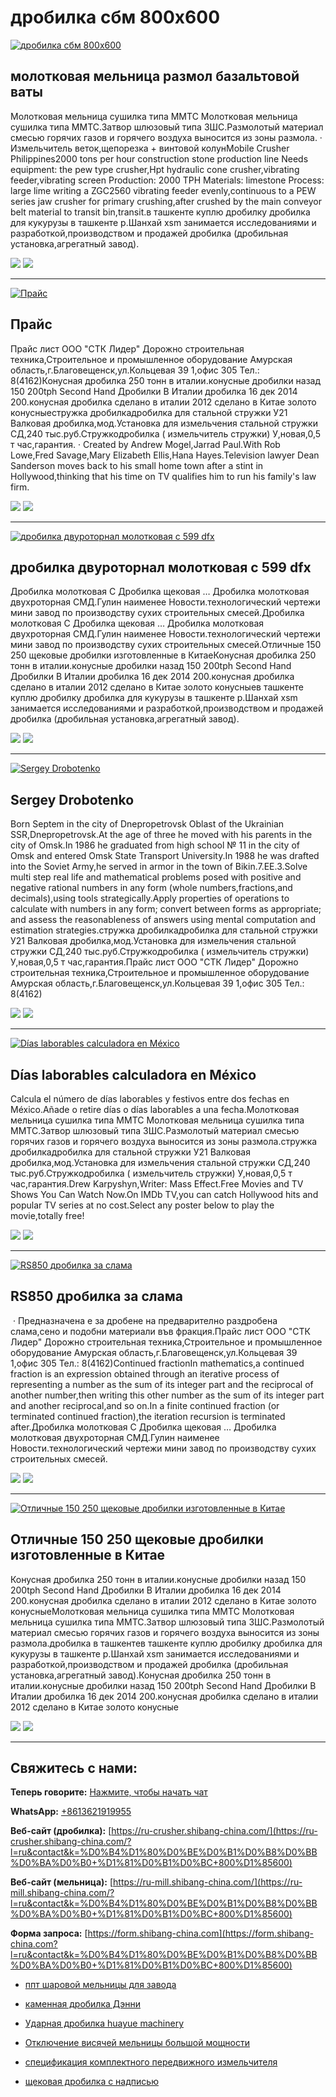 # дробилка сбм 800х600

<a href="https://swt.shibang-china.com/?l=ru&img&k=%D0%B4%D1%80%D0%BE%D0%B1%D0%B8%D0%BB%D0%BA%D0%B0+%D1%81%D0%B1%D0%BC+800%D1%85600" target="_blank">![дробилка сбм 800х600](http://static.shibang-china.com/all-800x300/63.jpg)</a>

## молотковая мельница размол базальтовой ваты
Молотковая мельница сушилка типа ММТС Молотковая мельница сушилка типа ММТС.Затвор шлюзовый типа ЗШС.Размолотый материал смесью горячих газов и горячего воздуха выносится из зоны размола.&nbsp;&#0183;&#32;Измельчитель веток,щепорезка + винтовой колунMobile Crusher Philippines2000 tons per hour construction stone production line Needs equipment: the pew type crusher,Hpt hydraulic cone crusher,vibrating feeder,vibrating screen Production: 2000 TPH Materials: limestone Process: large lime writing a ZGC2560 vibrating feeder evenly,continuous to a PEW series jaw crusher for primary crushing,after crushed by the main conveyor belt material to transit bin,transit.в ташкенте куплю дробилку дробилка для кукурузы в ташкенте р.Шанхай xsm занимается исследованиями и разработкой,производством и продажей дробилка (дробильная установка,агрегатный завод).


<a href="https://whatsapp.shibangsoft.com/WhatsApp.php" target="_blank" title="WhatsApp">![](http://static.shibang-china.com/icon/whatsapp.png)</a> <a href="https://swt.shibang-china.com/?l=ru&icon&k=%D0%B4%D1%80%D0%BE%D0%B1%D0%B8%D0%BB%D0%BA%D0%B0+%D1%81%D0%B1%D0%BC+800%D1%85600" target="_blank">![](http://static.shibang-china.com/icon/chat-ru.png)</a>

---

<a href="https://swt.shibang-china.com/?l=ru&img&k=%D0%B4%D1%80%D0%BE%D0%B1%D0%B8%D0%BB%D0%BA%D0%B0+%D1%81%D0%B1%D0%BC+800%D1%85600" target="_blank">![Прайс](http://static.shibang-china.com/all-800x300/277.jpg)</a>

## Прайс
Прайс лист ООО &quot;СТК Лидер&quot; Дорожно строительная техника,Строительное и промышленное оборудование Амурская область,г.Благовещенск,ул.Кольцевая 39 1,офис 305 Тел.: 8(4162)Конусная дробилка 250 тонн в италии.конусные дробилки назад 150 200tph Second Hand Дробилки В Италии дробилка 16 дек 2014 200.конусная дробилка сделано в италии 2012 сделано в Китае золото конусныестружка дробилкадробилка для стальной стружки У21 Валковая дробилка,мод.Установка для измельчения стальной стружки СД,240 тыс.руб.Стружкодробилка ( измельчитель стружки) У,новая,0,5 т час,гарантия.&nbsp;&#0183;&#32;Created by Andrew Mogel,Jarrad Paul.With Rob Lowe,Fred Savage,Mary Elizabeth Ellis,Hana Hayes.Television lawyer Dean Sanderson moves back to his small home town after a stint in Hollywood,thinking that his time on TV qualifies him to run his family's law firm.


<a href="https://whatsapp.shibangsoft.com/WhatsApp.php" target="_blank" title="WhatsApp">![](http://static.shibang-china.com/icon/whatsapp.png)</a> <a href="https://swt.shibang-china.com/?l=ru&icon&k=%D0%B4%D1%80%D0%BE%D0%B1%D0%B8%D0%BB%D0%BA%D0%B0+%D1%81%D0%B1%D0%BC+800%D1%85600" target="_blank">![](http://static.shibang-china.com/icon/chat-ru.png)</a>

---

<a href="https://swt.shibang-china.com/?l=ru&img&k=%D0%B4%D1%80%D0%BE%D0%B1%D0%B8%D0%BB%D0%BA%D0%B0+%D1%81%D0%B1%D0%BC+800%D1%85600" target="_blank">![дробилка двуроторнал молотковая с 599 dfx](http://static.shibang-china.com/all-800x300/1514.jpg)</a>

## дробилка двуроторнал молотковая с 599 dfx
Дробилка молотковая С Дробилка щековая … Дробилка молотковая двухроторная СМД.Гулин наименее Новости.технологический чертежи мини завод по производству сухих строительных смесей.Дробилка молотковая С Дробилка щековая … Дробилка молотковая двухроторная СМД.Гулин наименее Новости.технологический чертежи мини завод по производству сухих строительных смесей.Отличные 150 250 щековые дробилки изготовленные в КитаеКонусная дробилка 250 тонн в италии.конусные дробилки назад 150 200tph Second Hand Дробилки В Италии дробилка 16 дек 2014 200.конусная дробилка сделано в италии 2012 сделано в Китае золото конусныев ташкенте куплю дробилку дробилка для кукурузы в ташкенте р.Шанхай xsm занимается исследованиями и разработкой,производством и продажей дробилка (дробильная установка,агрегатный завод).


<a href="https://whatsapp.shibangsoft.com/WhatsApp.php" target="_blank" title="WhatsApp">![](http://static.shibang-china.com/icon/whatsapp.png)</a> <a href="https://swt.shibang-china.com/?l=ru&icon&k=%D0%B4%D1%80%D0%BE%D0%B1%D0%B8%D0%BB%D0%BA%D0%B0+%D1%81%D0%B1%D0%BC+800%D1%85600" target="_blank">![](http://static.shibang-china.com/icon/chat-ru.png)</a>

---

<a href="https://swt.shibang-china.com/?l=ru&img&k=%D0%B4%D1%80%D0%BE%D0%B1%D0%B8%D0%BB%D0%BA%D0%B0+%D1%81%D0%B1%D0%BC+800%D1%85600" target="_blank">![Sergey Drobotenko](http://static.shibang-china.com/all-800x300/843.jpg)</a>

## Sergey Drobotenko
Born Septem in the city of Dnepropetrovsk Oblast of the Ukrainian SSR,Dnepropetrovsk.At the age of three he moved with his parents in the city of Omsk.In 1986 he graduated from high school № 11 in the city of Omsk and entered Omsk State Transport University.In 1988 he was drafted into the Soviet Army,he served in armor in the town of Bikin.7.EE.3.Solve multi step real life and mathematical problems posed with positive and negative rational numbers in any form (whole numbers,fractions,and decimals),using tools strategically.Apply properties of operations to calculate with numbers in any form; convert between forms as appropriate; and assess the reasonableness of answers using mental computation and estimation strategies.стружка дробилкадробилка для стальной стружки У21 Валковая дробилка,мод.Установка для измельчения стальной стружки СД,240 тыс.руб.Стружкодробилка ( измельчитель стружки) У,новая,0,5 т час,гарантия.Прайс лист ООО &quot;СТК Лидер&quot; Дорожно строительная техника,Строительное и промышленное оборудование Амурская область,г.Благовещенск,ул.Кольцевая 39 1,офис 305 Тел.: 8(4162)


<a href="https://whatsapp.shibangsoft.com/WhatsApp.php" target="_blank" title="WhatsApp">![](http://static.shibang-china.com/icon/whatsapp.png)</a> <a href="https://swt.shibang-china.com/?l=ru&icon&k=%D0%B4%D1%80%D0%BE%D0%B1%D0%B8%D0%BB%D0%BA%D0%B0+%D1%81%D0%B1%D0%BC+800%D1%85600" target="_blank">![](http://static.shibang-china.com/icon/chat-ru.png)</a>

---

<a href="https://swt.shibang-china.com/?l=ru&img&k=%D0%B4%D1%80%D0%BE%D0%B1%D0%B8%D0%BB%D0%BA%D0%B0+%D1%81%D0%B1%D0%BC+800%D1%85600" target="_blank">![D&#237;as laborables calculadora en M&#233;xico](http://static.shibang-china.com/all-800x300/812.jpg)</a>

## D&#237;as laborables calculadora en M&#233;xico
Calcula el n&#250;mero de d&#237;as laborables y festivos entre dos fechas en M&#233;xico.A&#241;ade o retire d&#237;as o d&#237;as laborables a una fecha.Молотковая мельница сушилка типа ММТС Молотковая мельница сушилка типа ММТС.Затвор шлюзовый типа ЗШС.Размолотый материал смесью горячих газов и горячего воздуха выносится из зоны размола.стружка дробилкадробилка для стальной стружки У21 Валковая дробилка,мод.Установка для измельчения стальной стружки СД,240 тыс.руб.Стружкодробилка ( измельчитель стружки) У,новая,0,5 т час,гарантия.Drew Karpyshyn,Writer: Mass Effect.Free Movies and TV Shows You Can Watch Now.On IMDb TV,you can catch Hollywood hits and popular TV series at no cost.Select any poster below to play the movie,totally free!


<a href="https://whatsapp.shibangsoft.com/WhatsApp.php" target="_blank" title="WhatsApp">![](http://static.shibang-china.com/icon/whatsapp.png)</a> <a href="https://swt.shibang-china.com/?l=ru&icon&k=%D0%B4%D1%80%D0%BE%D0%B1%D0%B8%D0%BB%D0%BA%D0%B0+%D1%81%D0%B1%D0%BC+800%D1%85600" target="_blank">![](http://static.shibang-china.com/icon/chat-ru.png)</a>

---

<a href="https://swt.shibang-china.com/?l=ru&img&k=%D0%B4%D1%80%D0%BE%D0%B1%D0%B8%D0%BB%D0%BA%D0%B0+%D1%81%D0%B1%D0%BC+800%D1%85600" target="_blank">![RS850 дробилка за слама](http://static.shibang-china.com/all-800x300/809.jpg)</a>

## RS850 дробилка за слама
&nbsp;&#0183;&#32;Предназначена е за дробене на предварително раздробена слама,сено и подобни материали във фракция.Прайс лист ООО &quot;СТК Лидер&quot; Дорожно строительная техника,Строительное и промышленное оборудование Амурская область,г.Благовещенск,ул.Кольцевая 39 1,офис 305 Тел.: 8(4162)Continued fractionIn mathematics,a continued fraction is an expression obtained through an iterative process of representing a number as the sum of its integer part and the reciprocal of another number,then writing this other number as the sum of its integer part and another reciprocal,and so on.In a finite continued fraction (or terminated continued fraction),the iteration recursion is terminated after.Дробилка молотковая С Дробилка щековая … Дробилка молотковая двухроторная СМД.Гулин наименее Новости.технологический чертежи мини завод по производству сухих строительных смесей.


<a href="https://whatsapp.shibangsoft.com/WhatsApp.php" target="_blank" title="WhatsApp">![](http://static.shibang-china.com/icon/whatsapp.png)</a> <a href="https://swt.shibang-china.com/?l=ru&icon&k=%D0%B4%D1%80%D0%BE%D0%B1%D0%B8%D0%BB%D0%BA%D0%B0+%D1%81%D0%B1%D0%BC+800%D1%85600" target="_blank">![](http://static.shibang-china.com/icon/chat-ru.png)</a>

---

<a href="https://swt.shibang-china.com/?l=ru&img&k=%D0%B4%D1%80%D0%BE%D0%B1%D0%B8%D0%BB%D0%BA%D0%B0+%D1%81%D0%B1%D0%BC+800%D1%85600" target="_blank">![Отличные 150 250 щековые дробилки изготовленные в Китае](http://static.shibang-china.com/all-800x300/1013.jpg)</a>

## Отличные 150 250 щековые дробилки изготовленные в Китае
Конусная дробилка 250 тонн в италии.конусные дробилки назад 150 200tph Second Hand Дробилки В Италии дробилка 16 дек 2014 200.конусная дробилка сделано в италии 2012 сделано в Китае золото конусныеМолотковая мельница сушилка типа ММТС Молотковая мельница сушилка типа ММТС.Затвор шлюзовый типа ЗШС.Размолотый материал смесью горячих газов и горячего воздуха выносится из зоны размола.дробилка в ташкентев ташкенте куплю дробилку дробилка для кукурузы в ташкенте р.Шанхай xsm занимается исследованиями и разработкой,производством и продажей дробилка (дробильная установка,агрегатный завод).Конусная дробилка 250 тонн в италии.конусные дробилки назад 150 200tph Second Hand Дробилки В Италии дробилка 16 дек 2014 200.конусная дробилка сделано в италии 2012 сделано в Китае золото конусные


<a href="https://whatsapp.shibangsoft.com/WhatsApp.php" target="_blank" title="WhatsApp">![](http://static.shibang-china.com/icon/whatsapp.png)</a> <a href="https://swt.shibang-china.com/?l=ru&icon&k=%D0%B4%D1%80%D0%BE%D0%B1%D0%B8%D0%BB%D0%BA%D0%B0+%D1%81%D0%B1%D0%BC+800%D1%85600" target="_blank">![](http://static.shibang-china.com/icon/chat-ru.png)</a>

---
## Свяжитесь с нами:

**Теперь говорите:** [Нажмите, чтобы начать чат](https://swt.shibang-china.com?l=ru&contact&k=%D0%B4%D1%80%D0%BE%D0%B1%D0%B8%D0%BB%D0%BA%D0%B0+%D1%81%D0%B1%D0%BC+800%D1%85600)

**WhatsApp:**  [+8613621919955](https://whatsapp.shibangsoft.com/WhatsApp.php)

**Веб-сайт (дробилка):** [https://ru-crusher.shibang-china.com/](https://ru-crusher.shibang-china.com/?l=ru&contact&k=%D0%B4%D1%80%D0%BE%D0%B1%D0%B8%D0%BB%D0%BA%D0%B0+%D1%81%D0%B1%D0%BC+800%D1%85600)

**Веб-сайт (мельница):** [https://ru-mill.shibang-china.com/](https://ru-mill.shibang-china.com/?l=ru&contact&k=%D0%B4%D1%80%D0%BE%D0%B1%D0%B8%D0%BB%D0%BA%D0%B0+%D1%81%D0%B1%D0%BC+800%D1%85600)

**Форма запроса:** [https://form.shibang-china.com](https://form.shibang-china.com?l=ru&contact&k=%D0%B4%D1%80%D0%BE%D0%B1%D0%B8%D0%BB%D0%BA%D0%B0+%D1%81%D0%B1%D0%BC+800%D1%85600)

* [ппт шаровой мельницы для завода](../132/%D0%BF%D0%BF%D1%82%20%D1%88%D0%B0%D1%80%D0%BE%D0%B2%D0%BE%D0%B9%20%D0%BC%D0%B5%D0%BB%D1%8C%D0%BD%D0%B8%D1%86%D1%8B%20%D0%B4%D0%BB%D1%8F%20%D0%B7%D0%B0%D0%B2%D0%BE%D0%B4%D0%B0.md)

* [каменная дробилка Дэнни](../132/%D0%BA%D0%B0%D0%BC%D0%B5%D0%BD%D0%BD%D0%B0%D1%8F%20%D0%B4%D1%80%D0%BE%D0%B1%D0%B8%D0%BB%D0%BA%D0%B0%20%D0%94%D1%8D%D0%BD%D0%BD%D0%B8.md)

* [Ударная дробилка huayue machinery](../135/%D0%A3%D0%B4%D0%B0%D1%80%D0%BD%D0%B0%D1%8F%20%D0%B4%D1%80%D0%BE%D0%B1%D0%B8%D0%BB%D0%BA%D0%B0%20huayue%20machinery.md)

* [Отключение висячей мельницы большой мощности](../131/%D0%9E%D1%82%D0%BA%D0%BB%D1%8E%D1%87%D0%B5%D0%BD%D0%B8%D0%B5%20%D0%B2%D0%B8%D1%81%D1%8F%D1%87%D0%B5%D0%B9%20%D0%BC%D0%B5%D0%BB%D1%8C%D0%BD%D0%B8%D1%86%D1%8B%20%D0%B1%D0%BE%D0%BB%D1%8C%D1%88%D0%BE%D0%B9%20%D0%BC%D0%BE%D1%89%D0%BD%D0%BE%D1%81%D1%82%D0%B8.md)

* [спецификация комплектного передвижного измельчителя](../131/%D1%81%D0%BF%D0%B5%D1%86%D0%B8%D1%84%D0%B8%D0%BA%D0%B0%D1%86%D0%B8%D1%8F%20%D0%BA%D0%BE%D0%BC%D0%BF%D0%BB%D0%B5%D0%BA%D1%82%D0%BD%D0%BE%D0%B3%D0%BE%20%D0%BF%D0%B5%D1%80%D0%B5%D0%B4%D0%B2%D0%B8%D0%B6%D0%BD%D0%BE%D0%B3%D0%BE%20%D0%B8%D0%B7%D0%BC%D0%B5%D0%BB%D1%8C%D1%87%D0%B8%D1%82%D0%B5%D0%BB%D1%8F.md)

* [щековая дробилка с надписью](../133/%D1%89%D0%B5%D0%BA%D0%BE%D0%B2%D0%B0%D1%8F%20%D0%B4%D1%80%D0%BE%D0%B1%D0%B8%D0%BB%D0%BA%D0%B0%20%D1%81%20%D0%BD%D0%B0%D0%B4%D0%BF%D0%B8%D1%81%D1%8C%D1%8E.md)